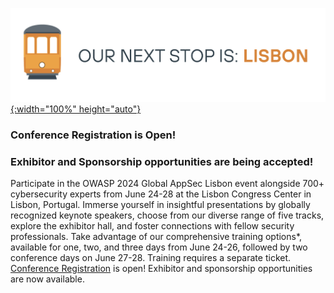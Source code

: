 [![OWASP 2024 Global AppSec Lisbon](/assets/images/Lisbon1.png){:width="100%" height="auto"}](https://dc.globalappsec.org/)

### Conference Registration is Open!
### Exhibitor and Sponsorship opportunities are being accepted!

Participate in the OWASP 2024 Global AppSec Lisbon event alongside 700+ cybersecurity experts from June 24-28 at the Lisbon Congress Center in Lisbon, Portugal. Immerse yourself in insightful presentations by globally recognized keynote speakers, choose from our diverse range of five tracks, explore the exhibitor hall, and foster connections with fellow security professionals. Take advantage of our comprehensive training options*, available for one, two, and three days from June 24-26, followed by two conference days on June 27-28. Training requires a separate ticket. [Conference Registration](https://lisbon.globalappsec.org/) is open! Exhibitor and sponsorship opportunities are now available.

